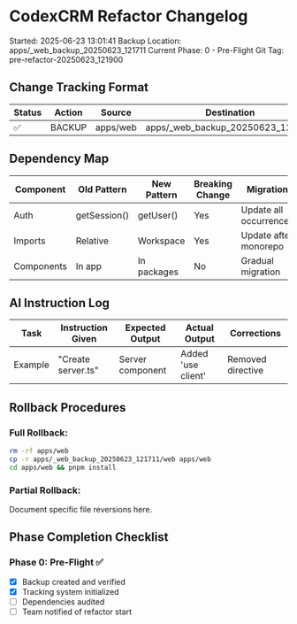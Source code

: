 # CodexCRM Refactor Changelog

Started: 2025-06-23 13:01:41
Backup Location: apps/\_web_backup_20250623_121711
Current Phase: 0 - Pre-Flight
Git Tag: pre-refactor-20250623_121900

## Change Tracking Format

| Status | Action | Source   | Destination                       | AI Tool | Issues | Resolution |
| ------ | ------ | -------- | --------------------------------- | ------- | ------ | ---------- |
| ✅     | BACKUP | apps/web | apps/\_web_backup_20250623_121711 | Manual  | None   | N/A        |

## Dependency Map

| Component  | Old Pattern  | New Pattern | Breaking Change | Migration              |
| ---------- | ------------ | ----------- | --------------- | ---------------------- |
| Auth       | getSession() | getUser()   | Yes             | Update all occurrences |
| Imports    | Relative     | Workspace   | Yes             | Update after monorepo  |
| Components | In app       | In packages | No              | Gradual migration      |

## AI Instruction Log

| Task    | Instruction Given  | Expected Output  | Actual Output      | Corrections       |
| ------- | ------------------ | ---------------- | ------------------ | ----------------- |
| Example | "Create server.ts" | Server component | Added 'use client' | Removed directive |

## Rollback Procedures

### Full Rollback:

```bash
rm -rf apps/web
cp -r apps/_web_backup_20250623_121711/web apps/web
cd apps/web && pnpm install
```

### Partial Rollback:

Document specific file reversions here.

## Phase Completion Checklist

### Phase 0: Pre-Flight ✅

- [x] Backup created and verified
- [x] Tracking system initialized
- [ ] Dependencies audited
- [ ] Team notified of refactor start
